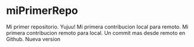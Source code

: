 # miPrimerRepo
Mi primer repositorio. Yujuu!
Mi primera contribucion local para remoto.
Mi primera contribucion remoto para local.
Un commit mas desde remoto en Github.
Nueva version
